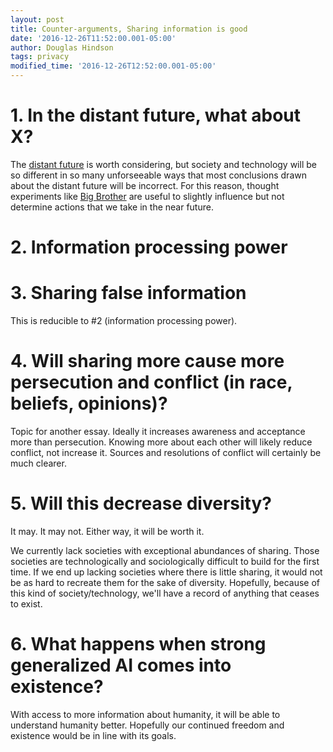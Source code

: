 ```yaml
---
layout: post
title: Counter-arguments, Sharing information is good
date: '2016-12-26T11:52:00.001-05:00'
author: Douglas Hindson
tags: privacy
modified_time: '2016-12-26T12:52:00.001-05:00'
---
```


# 1. In the distant future, what about X?

The [distant future](https://en.wikipedia.org/wiki/Futures_studies) is worth considering, but society and technology will be so different in so many unforseeable ways that most conclusions drawn about the distant future will be incorrect. For this reason, thought experiments like [Big Brother](https://en.wikipedia.org/wiki/Big_Brother_(Nineteen_Eighty-Four)) are useful to slightly influence but not determine actions that we take in the near future.

# 2. Information processing power

# 3. Sharing false information

This is reducible to #2 (information processing power).

# 4. Will sharing more cause more persecution and conflict (in race, beliefs, opinions)?

Topic for another essay. Ideally it increases awareness and acceptance more than persecution. Knowing more about each other will likely reduce conflict, not increase it. Sources and resolutions of conflict will certainly be much clearer.

# 5. Will this decrease diversity?

It may. It may not. Either way, it will be worth it.

We currently lack societies with exceptional abundances of sharing. Those societies are technologically and sociologically difficult to build for the first time. If we end up lacking societies where there is little sharing, it would not be as hard to recreate them for the sake of diversity. Hopefully, because of this kind of society/technology, we'll have a record of anything that ceases to exist.

# 6. What happens when strong generalized AI comes into existence?

With access to more information about humanity, it will be able to understand humanity better. Hopefully our continued freedom and existence would be in line with its goals. 
